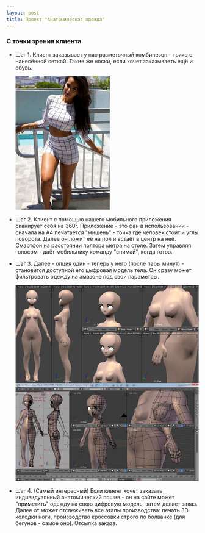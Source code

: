 ```yaml
---
layout: post
title: Проект "Анатомическая одежда"
---
```


### С точки зрения клиента
- Шаг 1. Клиент заказывает у нас разметочный комбинезон - трико с нанесённой сеткой. Такие же носки, если хочет заказываеть ещё и обувь.

    ![](/assets/greed.png)

- Шаг 2. Клиент с помощью нашего мобильного приложения сканирует себя на 360°. Приложение - это фан в использовании - сначала на А4 печатается "мишень" - точка где человек стоит и углы поворота. Далее он ложит её на пол и встаёт в центр на неё. Смартфон на расстоянии полтора метра на столе. Затем управляя голосом - даёт мобильнику команду "снимай", когда готов.
- Шаг 3. Далее - опция один - теперь у него (после пары минут) - становится доступной его цыфровая модель тела. Он сразу может фильтровать одежду на амазоне под свои параметры.

    ![](/assets/model.jpg)

- Шаг 4. (Самый интересный) Если клиент хочет заказать индивидуальный анатомический пошив - он на сайте может "приметить" одежду на свою цифровую модель, затем делает заказ. Далее от может отслеживать все этапы производства: печать 3D колодки ноги, производство кроссовки строго по болванке (для бегунов - самое оно). Отсылка заказа.
